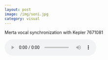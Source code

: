 ```yaml
---
layout: post
image: /img/soni.jpg
category: visual
---
```

<!-- <script type="text/javascript" src="/../js/js.js"></script>
<script type="text/javascript" src="/../js/html5slider.js"></script> -->


Merta vocal synchronization with Kepler 7671081

<audio controls>
<source src="/../media/7671081.mp3" type="audio/mpeg">
</audio>

<!-- <div id = "player">

<div id = "time"></div>
<br>

<div id = "play">
</div> -->
<!-- <div id = "pause">
</div> -->

<!-- </div> -->

<script>
// document.ready = function() {

// var song = new Audio("/../media/7671081.mp3");

// var time = song.currentTime;







// $("#play").click(function() {

// song.play();



// $("#time").animate({

// 	marginLeft: "250px"

// }, 25330);

// console.log(song.duration);



// });




// $("#pause").click(function() {
	
// 	song.pause();

// });








}


</script>
